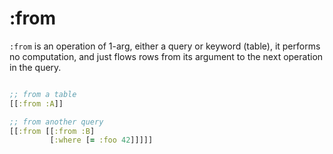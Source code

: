 # :from

`:from` is an operation of 1-arg, either a query or keyword (table), it performs no computation, and just flows rows from its argument to the next operation in the query.


```clojure

;; from a table
[[:from :A]]

;; from another query
[[:from [[:from :B]
         [:where [= :foo 42]]]]]

```